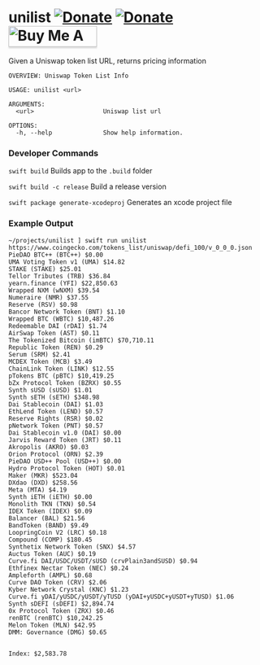 # unilist [![Donate](https://img.shields.io/badge/donate-bitcoin-blue.svg)](https://blockchair.com/bitcoin/address/1CDF8xDX33tdkEyUcHL22DBTDEmq4ukMPp) [![Donate](https://img.shields.io/badge/donate-ethereum-blue.svg)](https://blockchair.com/ethereum/address/0xde6458b369ebadba2b515ca0dd4a4d978ad2f93a)  <a href="https://www.buymeacoffee.com/pj4533" target="_blank"><img src="https://www.buymeacoffee.com/assets/img/custom_images/orange_img.png" alt="Buy Me A Coffee" style="height: 41px !important;width: 174px !important;box-shadow: 0px 3px 2px 0px rgba(190, 190, 190, 0.5) !important;-webkit-box-shadow: 0px 3px 2px 0px rgba(190, 190, 190, 0.5) !important;" ></a>

Given a Uniswap token list URL, returns pricing information

```
OVERVIEW: Uniswap Token List Info

USAGE: unilist <url>

ARGUMENTS:
  <url>                   Uniswap list url

OPTIONS:
  -h, --help              Show help information.
```

### Developer Commands

`swift build` Builds app to the `.build` folder

`swift build -c release` Build a release version

`swift package generate-xcodeproj` Generates an xcode project file

### Example Output

```
~/projects/unilist ] swift run unilist https://www.coingecko.com/tokens_list/uniswap/defi_100/v_0_0_0.json
PieDAO BTC++ (BTC++) $0.00
UMA Voting Token v1 (UMA) $14.82
STAKE (STAKE) $25.01
Tellor Tributes (TRB) $36.84
yearn.finance (YFI) $22,850.63
Wrapped NXM (wNXM) $39.54
Numeraire (NMR) $37.55
Reserve (RSV) $0.98
Bancor Network Token (BNT) $1.10
Wrapped BTC (WBTC) $10,487.26
Redeemable DAI (rDAI) $1.74
AirSwap Token (AST) $0.11
The Tokenized Bitcoin (imBTC) $70,710.11
Republic Token (REN) $0.29
Serum (SRM) $2.41
MCDEX Token (MCB) $3.49
ChainLink Token (LINK) $12.55
pTokens BTC (pBTC) $10,419.25
bZx Protocol Token (BZRX) $0.55
Synth sUSD (sUSD) $1.01
Synth sETH (sETH) $348.98
Dai Stablecoin (DAI) $1.03
EthLend Token (LEND) $0.57
Reserve Rights (RSR) $0.02
pNetwork Token (PNT) $0.57
Dai Stablecoin v1.0 (DAI) $0.00
Jarvis Reward Token (JRT) $0.11
Akropolis (AKRO) $0.03
Orion Protocol (ORN) $2.39
PieDAO USD++ Pool (USD++) $0.00
Hydro Protocol Token (HOT) $0.01
Maker (MKR) $523.04
DXdao (DXD) $258.56
Meta (MTA) $4.19
Synth iETH (iETH) $0.00
Monolith TKN (TKN) $0.54
IDEX Token (IDEX) $0.09
Balancer (BAL) $21.56
BandToken (BAND) $9.49
LoopringCoin V2 (LRC) $0.18
Compound (COMP) $180.45
Synthetix Network Token (SNX) $4.57
Auctus Token (AUC) $0.19
Curve.fi DAI/USDC/USDT/sUSD (crvPlain3andSUSD) $0.94
Ethfinex Nectar Token (NEC) $0.24
Ampleforth (AMPL) $0.68
Curve DAO Token (CRV) $2.06
Kyber Network Crystal (KNC) $1.23
Curve.fi yDAI/yUSDC/yUSDT/yTUSD (yDAI+yUSDC+yUSDT+yTUSD) $1.06
Synth sDEFI (sDEFI) $2,894.74
0x Protocol Token (ZRX) $0.46
renBTC (renBTC) $10,242.25
Melon Token (MLN) $42.95
DMM: Governance (DMG) $0.65


Index: $2,583.78
```